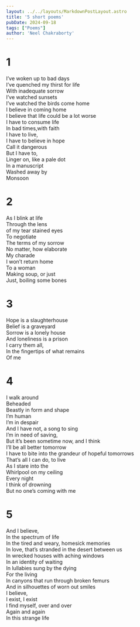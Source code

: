 ```yaml
---
layout: ../../layouts/MarkdownPostLayout.astro
title: '5 short poems'
pubDate: 2024-09-18
tags: ["Poems"]
author: 'Neel Chakraborty'
---
```

# 1
I’ve woken up to bad days\
I’ve quenched my thirst for life \
With inadequate sorrow\
I’ve watched sunsets \
I’ve watched the birds come home\
I believe in coming home\
I believe that life could be a lot worse\
I have to consume life\
In bad times,with faith\
I have to live, \
I have to believe in hope\
Call it dangerous \
But I have to, \
Linger on, like a pale dot\
In a manuscript \
Washed away by\
Monsoon 
# 2
As I blink at life \
Through the lens \
of my tear stained eyes \
To negotiate\
The terms of my sorrow \
No matter, how elaborate \
My charade \
I won’t return home \
To a woman\
Making soup, or just \
Just, boiling some bones 
# 3
Hope is a slaughterhouse \
Belief is a graveyard \
Sorrow is a lonely house\
And loneliness is a prison\
I carry them all, \
In the fingertips of what remains\
Of me
# 4
I walk around\
Beheaded \
Beastly in form and shape \
I’m human\
I’m in despair \
And I have not, a song to sing \
I’m in need of saving, \
But it’s been sometime now, and I think \
I’ll be all better tomorrow \
I have to bite into the grandeur of hopeful tomorrows \
That’s all I can do, to live\
As I stare into the \
Whirlpool on my ceiling \
Every night\
I think of drowning \
But no one’s coming with me 
# 5
And I believe, \
In the spectrum of life\
In the tired and weary, homesick memories \
In love, that’s stranded in the desert between us \
In wrecked houses with aching windows\
In an identity of waiting \
In lullabies sung by the dying \
For the living\
In canyons that run through broken femurs \
And in silhouettes of worn out smiles\
I believe,\
I exist, I exist \
I find myself, over and over \
Again and again\
In this strange life